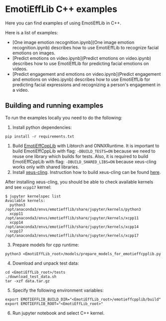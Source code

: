 # EmotiEffLib C++ examples

Here you can find examples of using EmotiEffLib in C++.

Here is a list of examples:
- [One image emotion recognition.ipynb](One image emotion recognition.ipynb)
    describes how to use EmotiEffLib to recognize facial emotions on images.
- [Predict emotions on video.ipynb](Predict emotions on video.ipynb) describes
    how to use EmotiEffLib for predicting facial emotions on videos.
- [Predict engagement and emotions on video.ipynb](Predict engagement and emotions on video.ipynb) describes how to use EmotiEffLib for predicting facial expressions and recognizing a person's engagement in a video.

## Building and running examples
To run the examples locally you need to do the following:
1. Install python dependencies:
  ```
  pip install -r requirements.txt
  ```
1. Build [EmotiEffCppLib](../../../emotieffcpplib) with Libtorch and ONNXRuntime. It is important to
   build EmotiEffCppLib with flag: `-DBUILD_TESTS=ON` because we need
   to reuse one library which builds for tests. Also, it is required to build
   EmotiEffCppLib with flag: `-DBUILD_SHARED_LIBS=ON` because xeus-cling works
   only with shared libraries.
2. Install [xeus-cling](https://github.com/jupyter-xeus/xeus-cling). Instruction how to build xeus-cling can be found [here](https://xeus-cling.readthedocs.io/en/latest/installation.html).

  After installing xeus-cling, you should be able to check available kernels and see `xcpp17` kernel:
  ```
  $ jupyter kernelspec list
  Available kernels:
    python3    /opt/anaconda3/envs/emotiefflib/share/jupyter/kernels/python3
    xcpp11     /opt/anaconda3/envs/emotiefflib/share/jupyter/kernels/xcpp11
    xcpp14     /opt/anaconda3/envs/emotiefflib/share/jupyter/kernels/xcpp14
    xcpp17     /opt/anaconda3/envs/emotiefflib/share/jupyter/kernels/xcpp17
  ```
3. Prepare models for cpp runtime:
  ```
  python3 <EmotiEffLib_root>/models/prepare_models_for_emotieffcpplib.py
  ```
4. Download and unpack test data:
  ```
  cd <EmotiEffLib_root>/tests
  ./download_test_data.sh
  tar -xzf data.tar.gz
  ```
5. Specify the following environment variables:
  ```
  export EMOTIEFFLIB_BUILD_DIR="<EmotiEffLib_root>/emotieffcpplib/build"
  export EMOTIEFFLIB_ROOT="<EmotiEffLib_root>"
  ```
6. Run jupyter notebook and select C++ kernel.
